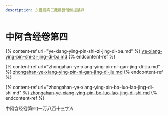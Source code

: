 ```yaml
---
description: 东晋罽宾三藏瞿昙僧伽提婆译
---
```


# 中阿含经卷第四



{% content-ref url="ye-xiang-ying-pin-shi-zi-jing-di-ba.md" %}
[ye-xiang-ying-pin-shi-zi-jing-di-ba.md](ye-xiang-ying-pin-shi-zi-jing-di-ba.md)
{% endcontent-ref %}

{% content-ref url="zhongahan-ye-xiang-ying-pin-ni-gan-jing-di-jiu.md" %}
[zhongahan-ye-xiang-ying-pin-ni-gan-jing-di-jiu.md](zhongahan-ye-xiang-ying-pin-ni-gan-jing-di-jiu.md)
{% endcontent-ref %}

{% content-ref url="zhongahan-ye-xiang-ying-pin-bo-luo-lao-jing-di-shi.md" %}
[zhongahan-ye-xiang-ying-pin-bo-luo-lao-jing-di-shi.md](zhongahan-ye-xiang-ying-pin-bo-luo-lao-jing-di-shi.md)
{% endcontent-ref %}

中阿含经卷第四(一万八百十三字)\
